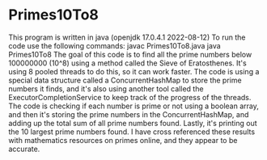 # Primes10To8
This program is written in java (openjdk 17.0.4.1 2022-08-12)
To run the code use the following commands: 
javac Primes10To8.java
java Primes10To8
The goal of this code is to find all the prime numbers below 100000000 (10^8) using a method called the Sieve of Eratosthenes. It's using 8 pooled threads to do this, so it can work faster. The code is using a special data structure called a ConcurrentHashMap to store the prime numbers it finds, and it's also using another tool called the ExecutorCompletionService to keep track of the progress of the threads. The code is checking if each number is prime or not using a boolean array, and then it's storing the prime numbers in the ConcurrentHashMap, and adding up the total sum of all prime numbers found. Lastly, it's printing out the 10 largest prime numbers found. I have cross referenced these results with mathematics resources on primes online, and they appear to be accurate. 

